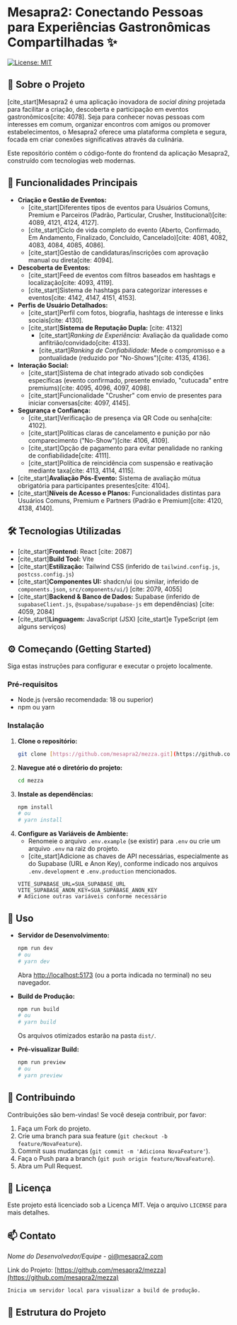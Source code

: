 # Mesapra2: Conectando Pessoas para Experiências Gastronômicas Compartilhadas ✨

[![License: MIT](https://img.shields.io/badge/License-MIT-yellow.svg)](https://opensource.org/licenses/MIT)
## 📜 Sobre o Projeto

[cite_start]Mesapra2 é uma aplicação inovadora de *social dining* projetada para facilitar a criação, descoberta e participação em eventos gastronômicos[cite: 4078]. Seja para conhecer novas pessoas com interesses em comum, organizar encontros com amigos ou promover estabelecimentos, o Mesapra2 oferece uma plataforma completa e segura, focada em criar conexões significativas através da culinária.

Este repositório contém o código-fonte do frontend da aplicação Mesapra2, construído com tecnologias web modernas.

## 🚀 Funcionalidades Principais

* **Criação e Gestão de Eventos:**
    * [cite_start]Diferentes tipos de eventos para Usuários Comuns, Premium e Parceiros (Padrão, Particular, Crusher, Institucional)[cite: 4089, 4121, 4124, 4127].
    * [cite_start]Ciclo de vida completo do evento (Aberto, Confirmado, Em Andamento, Finalizado, Concluído, Cancelado)[cite: 4081, 4082, 4083, 4084, 4085, 4086].
    * [cite_start]Gestão de candidaturas/inscrições com aprovação manual ou direta[cite: 4094].
* **Descoberta de Eventos:**
    * [cite_start]Feed de eventos com filtros baseados em hashtags e localização[cite: 4093, 4119].
    * [cite_start]Sistema de hashtags para categorizar interesses e eventos[cite: 4142, 4147, 4151, 4153].
* **Perfis de Usuário Detalhados:**
    * [cite_start]Perfil com fotos, biografia, hashtags de interesse e links sociais[cite: 4130].
    * [cite_start]**Sistema de Reputação Dupla:** [cite: 4132]
        * [cite_start]*Ranking de Experiência:* Avaliação da qualidade como anfitrião/convidado[cite: 4133].
        * [cite_start]*Ranking de Confiabilidade:* Mede o compromisso e a pontualidade (reduzido por "No-Shows")[cite: 4135, 4136].
* **Interação Social:**
    * [cite_start]Sistema de chat integrado ativado sob condições específicas (evento confirmado, presente enviado, "cutucada" entre premiums)[cite: 4095, 4096, 4097, 4098].
    * [cite_start]Funcionalidade "Crusher" com envio de presentes para iniciar conversas[cite: 4097, 4145].
* **Segurança e Confiança:**
    * [cite_start]Verificação de presença via QR Code ou senha[cite: 4102].
    * [cite_start]Políticas claras de cancelamento e punição por não comparecimento ("No-Show")[cite: 4106, 4109].
    * [cite_start]Opção de pagamento para evitar penalidade no ranking de confiabilidade[cite: 4111].
    * [cite_start]Política de reincidência com suspensão e reativação mediante taxa[cite: 4113, 4114, 4115].
* [cite_start]**Avaliação Pós-Evento:** Sistema de avaliação mútua obrigatória para participantes presentes[cite: 4104].
* [cite_start]**Níveis de Acesso e Planos:** Funcionalidades distintas para Usuários Comuns, Premium e Partners (Padrão e Premium)[cite: 4120, 4138, 4140].

## 🛠️ Tecnologias Utilizadas

* [cite_start]**Frontend:** React [cite: 2087]
* [cite_start]**Build Tool:** Vite 
* [cite_start]**Estilização:** Tailwind CSS (inferido de `tailwind.config.js`, `postcss.config.js`) 
* [cite_start]**Componentes UI:** shadcn/ui (ou similar, inferido de `components.json`, `src/components/ui/`) [cite: 2079, 4055]
* [cite_start]**Backend & Banco de Dados:** Supabase (inferido de `supabaseClient.js`, `@supabase/supabase-js` em dependências) [cite: 4059, 2084]
* [cite_start]**Linguagem:** JavaScript (JSX)  [cite_start]e TypeScript (em alguns serviços) 

## ⚙️ Começando (Getting Started)

Siga estas instruções para configurar e executar o projeto localmente.

### Pré-requisitos

* Node.js (versão recomendada: 18 ou superior)
* npm ou yarn

### Instalação

1.  **Clone o repositório:**
    ```bash
    git clone [https://github.com/mesapra2/mezza.git](https://github.com/mesapra2/mezza.git)
    ```
2.  **Navegue até o diretório do projeto:**
    ```bash
    cd mezza
    ```
3.  **Instale as dependências:**
    ```bash
    npm install
    # ou
    # yarn install
    ```
4.  **Configure as Variáveis de Ambiente:**
    * Renomeie o arquivo `.env.example` (se existir) para `.env` ou crie um arquivo `.env` na raiz do projeto.
    * [cite_start]Adicione as chaves de API necessárias, especialmente as do Supabase (URL e Anon Key), conforme indicado nos arquivos `.env.development` e `.env.production` mencionados.
    ```env
    VITE_SUPABASE_URL=SUA_SUPABASE_URL
    VITE_SUPABASE_ANON_KEY=SUA_SUPABASE_ANON_KEY
    # Adicione outras variáveis conforme necessário
    ```

## 🚀 Uso

* **Servidor de Desenvolvimento:**
    ```bash
    npm run dev
    # ou
    # yarn dev
    ```
    Abra [http://localhost:5173](http://localhost:5173) (ou a porta indicada no terminal) no seu navegador.

* **Build de Produção:**
    ```bash
    npm run build
    # ou
    # yarn build
    ```
    Os arquivos otimizados estarão na pasta `dist/`.

* **Pré-visualizar Build:**
    ```bash
    npm run preview
    # ou
    # yarn preview
    ```





## 🤝 Contribuindo

Contribuições são bem-vindas! Se você deseja contribuir, por favor:

1.  Faça um Fork do projeto.
2.  Crie uma branch para sua feature (`git checkout -b feature/NovaFeature`).
3.  Commit suas mudanças (`git commit -m 'Adiciona NovaFeature'`).
4.  Faça o Push para a branch (`git push origin feature/NovaFeature`).
5.  Abra um Pull Request.

## 📄 Licença

Este projeto está licenciado sob a Licença MIT. Veja o arquivo `LICENSE` para mais detalhes.

## 📫 Contato

*Nome do Desenvolvedor/Equipe* - oi@mesapra2.com

Link do Projeto: [https://github.com/mesapra2/mezza](https://github.com/mesapra2/mezza)




    Inicia um servidor local para visualizar a build de produção.

## 📁 Estrutura do Projeto
